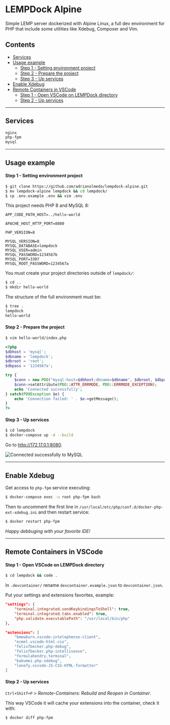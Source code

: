 # LEMPDock Alpine

Simple LEMP server dockerized with Alpine Linux, a full dev environment for PHP that include some utilities like Xdebug, Composer and Vim.

## Contents

 * [Services](#services)
 * [Usage example](#usage-example)
   * [Step 1 - Setting environment project](#step-1---setting-environment-project)
   * [Step 2 - Prepare the project](#step-2---prepare-the-project)
   * [Step 3 - Up services](#step-3---up-services)
 * [Enable Xdebug](#enable-xdebug)
 * [Remote Containers in VSCode](#remote-containers-in-vscode)
   * [Step 1 - Open VSCode on LEMPDock directory](#step-1---open-vscode-on-lempdock-directory)
   * [Step 2 - Up services](#step-2---up-services)

---

## Services

```bash
nginx
php-fpm
mysql
```

---

## Usage example

#### Step 1 - Setting environment project

```bash
$ git clone https://github.com/adrianolmedo/lempdock-alpine.git
$ mv lempdock-alpine lempdock && cd lempdock/
$ cp .env.example .env && vim .env
```

This project needs PHP 8 and MySQL 8:

```
APP_CODE_PATH_HOST=../hello-world

APACHE_HOST_HTTP_PORT=8080

PHP_VERSION=8

MYSQL_VERSION=8
MYSQL_DATABASE=lempdock
MYSQL_USER=admin
MYSQL_PASSWORD=1234567b
MYSQL_PORT=3307
MYSQL_ROOT_PASSWORD=1234567a
```

You must create your project directories outside of `lempdock/`:

```bash
$ cd ..
$ mkdir hello-world
```

The structure of the full environment must be:

```bash
$ tree .
lempdock
hello-world
```

#### Step 2 - Prepare the project

```bash
$ vim hello-world/index.php
```

```php
<?php
$dbhost = 'mysql';
$dbname = 'lempdock';
$dbroot = 'root';
$dbpass = '1234567a';

try {
    $conn = new PDO("mysql:host=$dbhost;dbname=$dbname", $dbroot, $dbpass);
    $conn->setAttribute(PDO::ATTR_ERRMODE, PDO::ERRMODE_EXCEPTION);
    echo 'Connected successfully';
} catch(PDOException $e) {
    echo 'Connection failed: ' . $e->getMessage();
}
?>
```

#### Step 3 - Up services

```bash
$ cd lempdock
$ docker-compose up -d --build
```

Go to http://172.17.0.1:8080.

![Connected successfully to MySQL](https://i.imgur.com/crTX0m9.png)

---

## Enable Xdebug

Get access to `php-fpm` service executing:

```bash
$ docker-compose exec -u root php-fpm bash
```

Then to uncomment the first line in `/usr/local/etc/php/conf.d/docker-php-ext-xdebug.ini` and then restart service:

```bash
$ docker restart php-fpm
```

*Happy debbuging with your favorite IDE!*

---

## Remote Containers in VSCode

#### Step 1 - Open VSCode on LEMPDock directory

```bash
$ cd lempdock && code .
```

In `.devcontainer/` rename `devcontainer.example.json` to `devcontainer.json`.

Put your settings and extensions favorites, example:

```json
"settings": {
	"terminal.integrated.sendKeybindingsToShell": true,
	"terminal.integrated.tabs.enabled": true,
	"php.validate.executablePath": "/usr/local/bin/php"
},

"extensions": [
	"bmewburn.vscode-intelephense-client",
	"ecmel.vscode-html-css",
	"felixfbecker.php-debug",
	"felixfbecker.php-intellisense",
	"formulahendry.terminal",
	"kakumei.php-xdebug",
	"lonefy.vscode-JS-CSS-HTML-formatter"
]
```

#### Step 2 - Up services

`Ctrl+Shitf+P` > *Remote-Containers: Rebuild and Reopen in Container*.

This way VSCode it will cache your extensions into the container, check it with:

```bash
$ docker diff php-fpm
```

